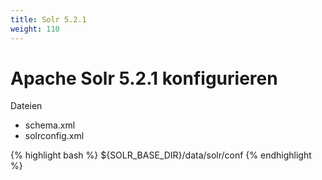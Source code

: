 ```yaml
---
title: Solr 5.2.1
weight: 110
---
```


# Apache Solr 5.2.1 konfigurieren

Dateien

* schema.xml
* solrconfig.xml

{% highlight bash %}
${SOLR_BASE_DIR}/data/solr/conf
{% endhighlight %}
